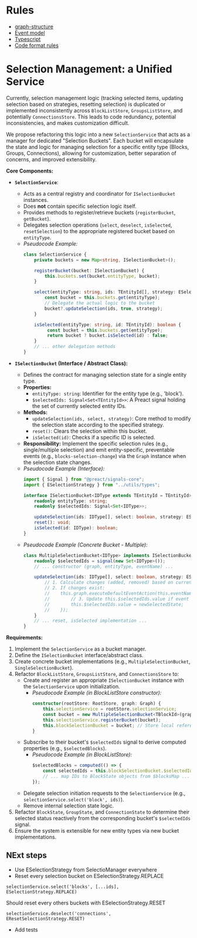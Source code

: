 # Rules
- [graph-structure](.cursor/rules/graph-structure.mdc)
- [Event model](.cursor/rules/event-model-rules.mdc)
- [Typescript](.cursor/rules/typescript-rules.mdc)
- [Code format rules](.cursor/rules/prettier-style-rules.mdc)

# Selection Management: a Unified Service

Currently, selection management logic (tracking selected items, updating selection based on strategies, resetting selection) is duplicated or implemented inconsistently across `BlockListStore`, `GroupsListStore`, and potentially `ConnectionsStore`. This leads to code redundancy, potential inconsistencies, and makes customization difficult.

We propose refactoring this logic into a new `SelectionService` that acts as a manager for dedicated "Selection Buckets". Each bucket will encapsulate the state and logic for managing selection for a specific entity type (Blocks, Groups, Connections), allowing for customization, better separation of concerns, and improved extensibility.

**Core Components:**

*   **`SelectionService`**:
    *   Acts as a central registry and coordinator for `ISelectionBucket` instances.
    *   Does **not** contain specific selection logic itself.
    *   Provides methods to register/retrieve buckets (`registerBucket`, `getBucket`).
    *   Delegates selection operations (`select`, `deselect`, `isSelected`, `resetSelection`) to the appropriate registered bucket based on `entityType`.
    *   *Pseudocode Example:*
        ```typescript
        class SelectionService {
            private buckets = new Map<string, ISelectionBucket>();

            registerBucket(bucket: ISelectionBucket) {
                this.buckets.set(bucket.entityType, bucket);
            }

            select(entityType: string, ids: TEntityId[], strategy: ESelectionStrategy) {
                const bucket = this.buckets.get(entityType);
                // Delegate the actual logic to the bucket
                bucket?.updateSelection(ids, true, strategy);
            }

            isSelected(entityType: string, id: TEntityId): boolean {
                 const bucket = this.buckets.get(entityType);
                 return bucket ? bucket.isSelected(id) : false;
            }
            // ... other delegation methods
        }
        ```

*   **`ISelectionBucket` (Interface / Abstract Class):**
    *   Defines the contract for managing selection state for a single entity type.
    *   **Properties:**
        *   `entityType: string`: Identifier for the entity type (e.g., 'block').
        *   `$selectedIds: Signal<Set<TEntityId>>`: A Preact signal holding the set of currently selected entity IDs.
    *   **Methods:**
        *   `updateSelection(ids, select, strategy)`: Core method to modify the selection state according to the specified strategy.
        *   `reset()`: Clears the selection within this bucket.
        *   `isSelected(id)`: Checks if a specific ID is selected.
    *   **Responsibility:** Implement the specific selection rules (e.g., single/multiple selection) and emit entity-specific, preventable events (e.g., `blocks-selection-change`) via the `Graph` instance when the selection state changes.
    *   *Pseudocode Example (Interface):*
        ```typescript
        import { Signal } from "@preact/signals-core";
        import { ESelectionStrategy } from "../utils/types";

        interface ISelectionBucket<IDType extends TEntityId = TEntityId> {
            readonly entityType: string;
            readonly $selectedIds: Signal<Set<IDType>>;

            updateSelection(ids: IDType[], select: boolean, strategy: ESelectionStrategy): void;
            reset(): void;
            isSelected(id: IDType): boolean;
        }
        ```
    *   *Pseudocode Example (Concrete Bucket - Multiple):*
        ```typescript
        class MultipleSelectionBucket<IDType> implements ISelectionBucket<IDType> {
            readonly $selectedIds = signal(new Set<IDType>());
            // ... constructor (graph, entityType, eventName) ...

            updateSelection(ids: IDType[], select: boolean, strategy: ESelectionStrategy) {
                // 1. Calculate changes (added, removed) based on current state and strategy
                // 2. If changes exist:
                //    this.graph.executеDefaultEventAction(this.eventName, payload, () => {
                //        // 3. Update this.$selectedIds.value if event not prevented
                //        this.$selectedIds.value = newSelectedState;
                //    });
            }
            // ... reset, isSelected implementation ...
        }
        ```

**Requirements:**

1.  Implement the `SelectionService` as a bucket manager.
2.  Define the `ISelectionBucket` interface/abstract class.
3.  Create concrete bucket implementations (e.g., `MultipleSelectionBucket`, `SingleSelectionBucket`).
4.  Refactor `BlockListStore`, `GroupsListStore`, and `ConnectionsStore` to:
    *   Create and register an appropriate `ISelectionBucket` instance with the `SelectionService` upon initialization.
        *   *Pseudocode Example (in BlockListStore constructor):*
            ```typescript
            constructor(rootStore: RootStore, graph: Graph) {
                this.selectionService = rootStore.selectionService;
                const bucket = new MultipleSelectionBucket<TBlockId>(graph, 'block', 'blocks-selection-change');
                this.selectionService.registerBucket(bucket);
                this.blockSelectionBucket = bucket; // Store local reference
            }
            ```
    *   Subscribe to their bucket's `$selectedIds` signal to derive computed properties (e.g., `$selectedBlocks`).
        *   *Pseudocode Example (in BlockListStore):*
            ```typescript
            $selectedBlocks = computed(() => {
                const selectedIds = this.blockSelectionBucket.$selectedIds.value; // Use bucket's signal
                // ... map IDs to BlockState objects from $blocksMap ...
            });
            ```
    *   Delegate selection initiation requests to the `SelectionService` (e.g., `selectionService.select('block', ids)`).
    *   Remove internal selection state logic.
5.  Refactor `BlockState`, `GroupState`, and `ConnectionState` to determine their selected status reactively from the corresponding bucket's `$selectedIds` signal.
6.  Ensure the system is extensible for new entity types via new bucket implementations.


## NExt steps 

- Use ESelectionStrategy from SelectioManager everywhere
- Reset every selection bucket on ESelectionStrategy.REPLACE
```
selectionService.select('blocks', [...ids], ESelectionStrategy.REPLACE)
``` 
Should reset every others buckets with ESelectionStrategy.RESET
```
selectionService.deselect('connections', EResetSelectionStrategy.RESET)
```
- Add tests